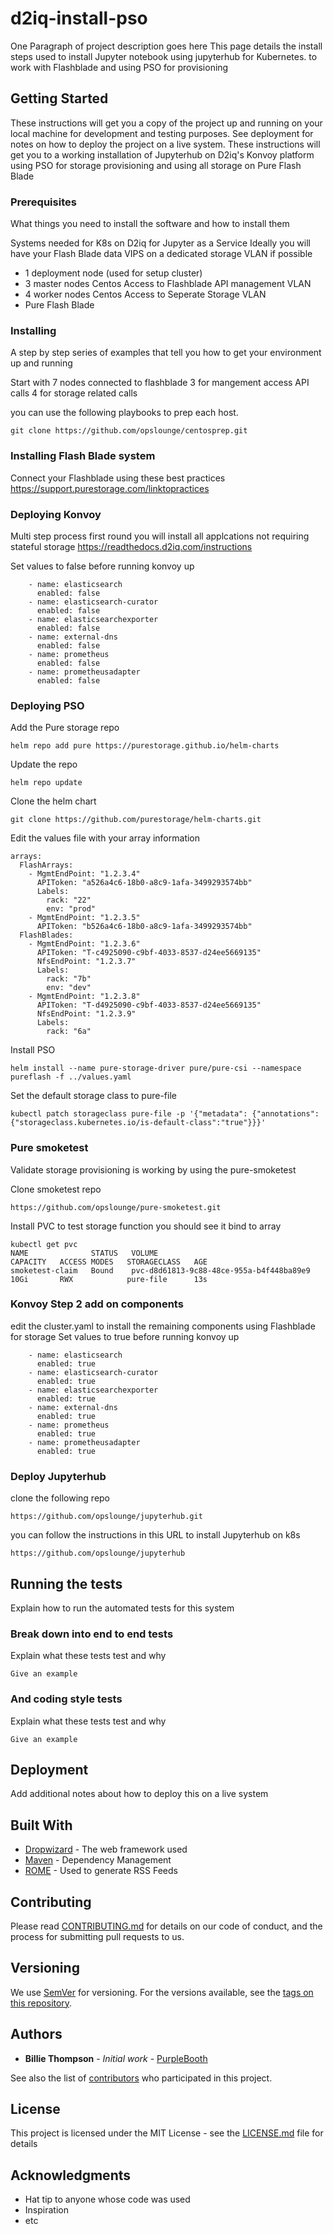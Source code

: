 # d2iq-install-pso

One Paragraph of project description goes here
This page details the install steps used to install Jupyter notebook using jupyterhub for Kubernetes. to work with Flashblade and using PSO for 
provisioning

## Getting Started

These instructions will get you a copy of the project up and running on your local machine for development and testing purposes. See deployment for notes on how to deploy the project on a live system.
These instructions will get you to a working installation of Jupyterhub on D2iq's Konvoy platform using PSO for storage provisioning and using all
storage on Pure Flash Blade


### Prerequisites

What things you need to install the software and how to install them

Systems needed for K8s on D2iq for Jupyter as a Service
Ideally you will have your Flash Blade data VIPS on a dedicated storage VLAN if possible


- 1 deployment node (used for setup cluster)
- 3 master nodes Centos  Access to Flashblade API management VLAN 
- 4 worker nodes Centos  Access to Seperate Storage VLAN 
- Pure Flash Blade 


### Installing

A step by step series of examples that tell you how to get your environment up and running

Start with 7 nodes connected to flashblade
3 for mangement access API calls 
4 for storage related calls

you can use the following playbooks to prep each host. 
```
git clone https://github.com/opslounge/centosprep.git
```

### Installing Flash Blade system


Connect your Flashblade using these best practices
https://support.purestorage.com/linktopractices



### Deploying Konvoy

Multi step process first round you will install all applcations not requiring stateful storage
https://readthedocs.d2iq.com/instructions

Set values to false before running konvoy up

```
    - name: elasticsearch
      enabled: false
    - name: elasticsearch-curator
      enabled: false
    - name: elasticsearchexporter
      enabled: false
    - name: external-dns
      enabled: false
    - name: prometheus
      enabled: false
    - name: prometheusadapter
      enabled: false
```


### Deploying PSO

Add the Pure storage repo 
```
helm repo add pure https://purestorage.github.io/helm-charts
```
Update the repo

```
helm repo update
```
Clone the helm chart
```
git clone https://github.com/purestorage/helm-charts.git
```

Edit the values file with your array information

```
arrays:
  FlashArrays:
    - MgmtEndPoint: "1.2.3.4"
      APIToken: "a526a4c6-18b0-a8c9-1afa-3499293574bb"
      Labels:
        rack: "22"
        env: "prod"
    - MgmtEndPoint: "1.2.3.5"
      APIToken: "b526a4c6-18b0-a8c9-1afa-3499293574bb"
  FlashBlades:
    - MgmtEndPoint: "1.2.3.6"
      APIToken: "T-c4925090-c9bf-4033-8537-d24ee5669135"
      NfsEndPoint: "1.2.3.7"
      Labels:
        rack: "7b"
        env: "dev"
    - MgmtEndPoint: "1.2.3.8"
      APIToken: "T-d4925090-c9bf-4033-8537-d24ee5669135"
      NfsEndPoint: "1.2.3.9"
      Labels:
        rack: "6a"
```


 Install PSO
```
helm install --name pure-storage-driver pure/pure-csi --namespace pureflash -f ../values.yaml
```


Set the default storage class to pure-file

```
kubectl patch storageclass pure-file -p '{"metadata": {"annotations":{"storageclass.kubernetes.io/is-default-class":"true"}}}'
```
### Pure smoketest
Validate storage provisioning is working by using the pure-smoketest

Clone smoketest repo
```
https://github.com/opslounge/pure-smoketest.git
```
Install PVC to test storage function
you should see it bind to array 

```
kubectl get pvc
NAME              STATUS   VOLUME                                     CAPACITY   ACCESS MODES   STORAGECLASS   AGE
smoketest-claim   Bound    pvc-d8d61813-9c88-48ce-955a-b4f448ba89e9   10Gi       RWX            pure-file      13s
```


### Konvoy Step 2 add on components

edit the cluster.yaml to install the remaining components using Flashblade for storage
Set values to true before running konvoy up 
```
    - name: elasticsearch
      enabled: true
    - name: elasticsearch-curator
      enabled: true
    - name: elasticsearchexporter
      enabled: true
    - name: external-dns
      enabled: true
    - name: prometheus
      enabled: true
    - name: prometheusadapter
      enabled: true
```


### Deploy Jupyterhub

clone the following repo
```
https://github.com/opslounge/jupyterhub.git
```
you can follow the instructions in this URL to install Jupyterhub on k8s
```
https://github.com/opslounge/jupyterhub
```

## Running the tests

Explain how to run the automated tests for this system

### Break down into end to end tests

Explain what these tests test and why

```
Give an example
```

### And coding style tests

Explain what these tests test and why

```
Give an example
```

## Deployment

Add additional notes about how to deploy this on a live system

## Built With

* [Dropwizard](http://www.dropwizard.io/1.0.2/docs/) - The web framework used
* [Maven](https://maven.apache.org/) - Dependency Management
* [ROME](https://rometools.github.io/rome/) - Used to generate RSS Feeds

## Contributing

Please read [CONTRIBUTING.md](https://gist.github.com/PurpleBooth/b24679402957c63ec426) for details on our code of conduct, and the process for submitting pull requests to us.

## Versioning

We use [SemVer](http://semver.org/) for versioning. For the versions available, see the [tags on this repository](https://github.com/your/project/tags). 

## Authors

* **Billie Thompson** - *Initial work* - [PurpleBooth](https://github.com/PurpleBooth)

See also the list of [contributors](https://github.com/your/project/contributors) who participated in this project.

## License

This project is licensed under the MIT License - see the [LICENSE.md](LICENSE.md) file for details

## Acknowledgments

* Hat tip to anyone whose code was used
* Inspiration
* etc

